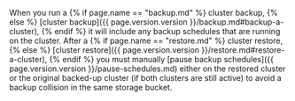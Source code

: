 When you run a {% if page.name == "backup.md" %} cluster backup, {% else %} [cluster backup]({{ page.version.version }}/backup.md#backup-a-cluster), {% endif %} it will include any backup schedules that are running on the cluster. After a {% if page.name == "restore.md" %} cluster restore, {% else %} [cluster restore]({{ page.version.version }}/restore.md#restore-a-cluster), {% endif %} you must manually [pause backup schedules]({{ page.version.version }}/pause-schedules.md) either on the restored cluster or the original backed-up cluster (if both clusters are still active) to avoid a backup collision in the same storage bucket.